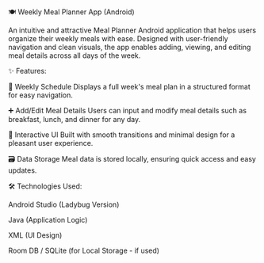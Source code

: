 🍽️ Weekly Meal Planner App (Android)

An intuitive and attractive Meal Planner Android application that helps users organize their weekly meals with ease. Designed with user-friendly navigation and clean visuals, the app enables adding, viewing, and editing meal details across all days of the week.

✨ Features:

📅 Weekly Schedule
Displays a full week's meal plan in a structured format for easy navigation.

➕ Add/Edit Meal Details
Users can input and modify meal details such as breakfast, lunch, and dinner for any day.

📱 Interactive UI
Built with smooth transitions and minimal design for a pleasant user experience.

🗃️ Data Storage
Meal data is stored locally, ensuring quick access and easy updates.

🛠️ Technologies Used:

Android Studio (Ladybug Version)

Java (Application Logic)

XML (UI Design)

Room DB / SQLite (for Local Storage - if used)

